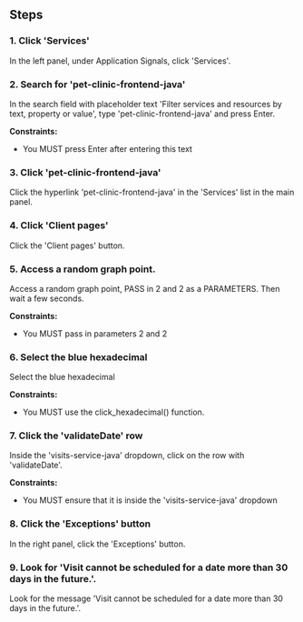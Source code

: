 ## Steps

### 1. Click 'Services'

In the left panel, under Application Signals, click 'Services'.

### 2. Search for 'pet-clinic-frontend-java'

In the search field with placeholder text 'Filter services and resources by text, property or value', type 'pet-clinic-frontend-java' and press Enter.

**Constraints:**
- You MUST press Enter after entering this text

### 3. Click 'pet-clinic-frontend-java'

Click the hyperlink 'pet-clinic-frontend-java' in the 'Services' list in the main panel.

### 4. Click 'Client pages'

Click the 'Client pages' button.

### 5. Access a random graph point.

Access a random graph point, PASS in 2 and 2 as a PARAMETERS. Then wait a few seconds.

**Constraints:**
- You MUST pass in parameters 2 and 2

### 6. Select the blue hexadecimal

Select the blue hexadecimal

**Constraints:**
- You MUST use the click_hexadecimal() function.

### 7. Click the 'validateDate' row
Inside the 'visits-service-java' dropdown, click on the row with 'validateDate'. 

**Constraints:**
- You MUST ensure that it is inside the 'visits-service-java' dropdown

### 8. Click the 'Exceptions' button

In the right panel, click the 'Exceptions' button.

### 9. Look for 'Visit cannot be scheduled for a date more than 30 days in the future.'.

Look for the message 'Visit cannot be scheduled for a date more than 30 days in the future.'.
